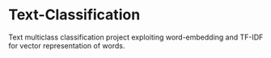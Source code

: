 # Text-Classification
Text multiclass classification project exploiting word-embedding and TF-IDF for vector representation of words.
